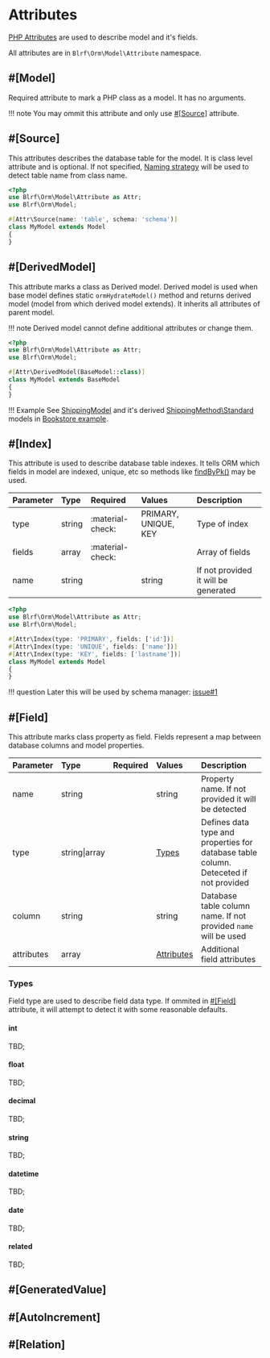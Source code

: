 # Attributes

[PHP Attributes](https://www.php.net/manual/en/language.attributes.overview.php) are used to describe model and it's fields.

All attributes are in `Blrf\Orm\Model\Attribute` namespace.

## #[Model]

Required attribute to mark a PHP class as a model. It has no arguments.

!!! note
    You may ommit this attribute and only use [#[Source]](#source) attribute.

## #[Source]

This attributes describes the database table for the model. It is class level attribute and is optional. If not specified, [Naming strategy](namingstrategy.md) will be used to detect table name from class name.

```php title="Example"
<?php
use Blrf\Orm\Model\Attribute as Attr;
use Blrf\Orm\Model;

#[Attr\Source(name: 'table', schema: 'schema')]
class MyModel extends Model
{
}
```

## #[DerivedModel]

This attribute marks a class as Derived model. Derived model is used when base model defines static `ormHydrateModel()` method and returns
derived model (model from which derived model extends). It inherits all attributes of parent model.

!!! note
    Derived model cannot define additional attributes or change them.

```php title="Example"
<?php
use Blrf\Orm\Model\Attribute as Attr;
use Blrf\Orm\Model;

#[Attr\DerivedModel(BaseModel::class)]
class MyModel extends BaseModel
{
}
```

!!! Example
    See [ShippingModel](https://github.com/dmarkic/orm-bookstore-example/blob/main/src/Model/ShippingMethod.php) and it's derived [ShippingMethod\Standard](https://github.com/dmarkic/orm-bookstore-example/blob/main/src/Model/ShippingMethod/Standard.php) models in [Bookstore example](https://github.com/dmarkic/orm-bookstore-example/).

## #[Index]

This attribute is used to describe database table indexes. It tells ORM which fields in model are indexed, unique, etc so methods like [findByPk()](model.md#findbypk) may be used.

| Parameter | Type   | Required        | Values | Description     |
|:---       |:---    |:---             |:---    |:---                  |
| type      | string |:material-check: | PRIMARY, UNIQUE, KEY | Type of index |
| fields    | array  |:material-check: | | Array of fields |
| name      | string |                 | string | If not provided it will be generated |

```php title="Example"
<?php
use Blrf\Orm\Model\Attribute as Attr;
use Blrf\Orm\Model;

#[Attr\Index(type: 'PRIMARY', fields: ['id'])]
#[Attr\Index(type: 'UNIQUE', fields: ['name'])]
#[Attr\Index(type: 'KEY', fields: ['lastname'])]
class MyModel extends Model
{
}
```

!!! question
    Later this will be used by schema manager: [issue#1](https://github.com/dmarkic/orm/issues/1)

## #[Field]

This attribute marks class property as field. Fields represent a map between database columns and model properties.

| Parameter | Type   | Required        | Values | Description     |
|:---       |:---    |:---             |:---    |:---                  |
| name      | string |                 | string | Property name. If not provided it will be detected |
| type      | string\|array |           | [Types](#types) | Defines data type and properties for database table column. Deteceted if not provided |
| column    | string |                 | string | Database table column name. If not provided `name` will be used |
| attributes | array |                 | [Attributes](#attributes) | Additional field attributes |

### Types

Field type are used to describe field data type. If ommited in [#[Field]](#field) attribute, it will attempt to detect it with some reasonable defaults.

#### int

TBD;

#### float

TBD;

#### decimal

TBD;

#### string

TBD;

#### datetime

TBD;

#### date

TBD;

#### related

TBD;

## #[GeneratedValue]

## #[AutoIncrement]

## #[Relation]

